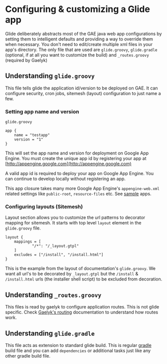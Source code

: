 # Configuring & customizing a Glide app

Glide deliberately abstracts most of the GAE java web app configurations by setting them to intelligent defaults and
providing a way to override them when necessary. You don't need to edit/create multiple xml files in your app's
directory. The only file that are used are `glide.groovy`, `glide.gradle` (optional, if at all you want to
customize the build) and `_routes.groovy` (required by Gaelyk)

## Understanding `glide.groovy`

This file tells glide the application id/version to be deployed on GAE.
It can configure security, cron jobs, sitemesh (layout) configuration to just name a few.

### Setting app name and version

`glide.groovy`

    app {
        name = "testapp"
        version = "1"
    }


This will set the app name and version for deployment on Google App Engine. You must create the unique app id by
registering your app at [http://appengine.google.com](http://appengine.google.com)

A valid app id is required to deploy your app on Google App Engine. You can continue to develop locally without
registering an app.

This app closure takes many more Google App Engine's `appengine-web.xml` related settings like `public-root`,
`resource-files` etc. See [sample](/samples) apps.

### Configuring layouts (Sitemesh)

Layout section allows you to customize the url patterns to decorator mapping for sitemesh. It starts with top level
`layout` element in the `glide.groovy` file.

    layout {
        mappings = [
                "/*": "/_layout.gtpl"
        ]
        excludes = ["/install", "/install.html"]
    }


This is the example from the layout of documentation's `glide.groovy`. We want all url's to be decorated by
`_layout.gtpl` but the `/install` & `/install.html` urls (the installer shell script) to be excluded from decoration.


## Understanding `_routes.groovy`

This files is read by gaelyk to configure application routes. This is not glide specific. Check
[Gaelyk's routing](http://gaelyk.appspot.com/tutorial/url-routing) documentation to understand how routes work.

## Understanding `glide.gradle`

This file acts as extension to standard glide build. This is regular [gradle](http://www.gradle.org/) build file and you
can add `dependencies` or additional tasks just like any other gradle build file.